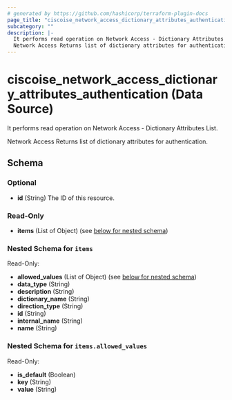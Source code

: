 ```yaml
---
# generated by https://github.com/hashicorp/terraform-plugin-docs
page_title: "ciscoise_network_access_dictionary_attributes_authentication Data Source - terraform-provider-ciscoise"
subcategory: ""
description: |-
  It performs read operation on Network Access - Dictionary Attributes List.
  Network Access Returns list of dictionary attributes for authentication.
---
```


# ciscoise_network_access_dictionary_attributes_authentication (Data Source)

It performs read operation on Network Access - Dictionary Attributes List.

Network Access Returns list of dictionary attributes for authentication.



<!-- schema generated by tfplugindocs -->
## Schema

### Optional

- **id** (String) The ID of this resource.

### Read-Only

- **items** (List of Object) (see [below for nested schema](#nestedatt--items))

<a id="nestedatt--items"></a>
### Nested Schema for `items`

Read-Only:

- **allowed_values** (List of Object) (see [below for nested schema](#nestedobjatt--items--allowed_values))
- **data_type** (String)
- **description** (String)
- **dictionary_name** (String)
- **direction_type** (String)
- **id** (String)
- **internal_name** (String)
- **name** (String)

<a id="nestedobjatt--items--allowed_values"></a>
### Nested Schema for `items.allowed_values`

Read-Only:

- **is_default** (Boolean)
- **key** (String)
- **value** (String)


